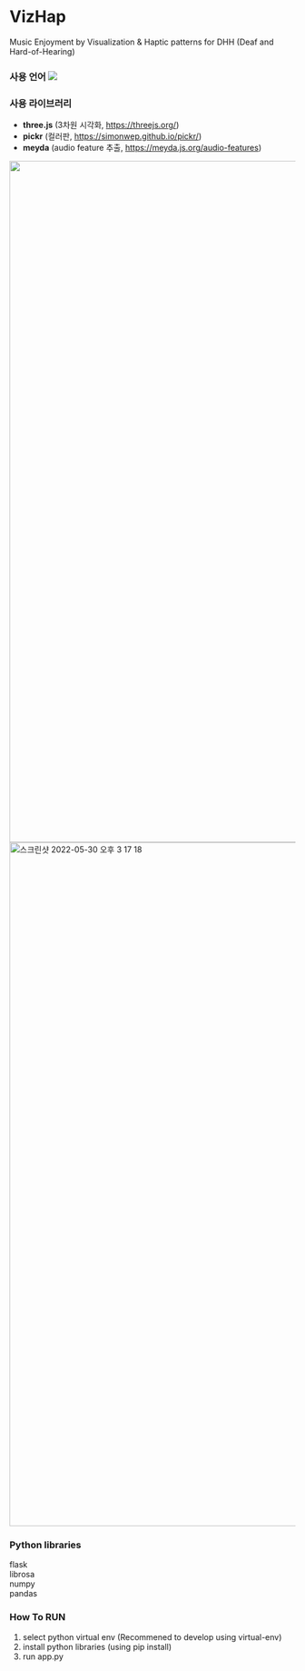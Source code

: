 # VizHap
Music Enjoyment by Visualization & Haptic patterns for DHH (Deaf and Hard-of-Hearing)
### 사용 언어   <img src="https://img.shields.io/badge/JavaScript-F7DF1E?style=flat-square&logo=JavaScript&logoColor=black"/>

### 사용 라이브러리
- **three.js** (3차원 시각화, https://threejs.org/)
- **pickr** (컬러판, https://simonwep.github.io/pickr/)
- **meyda** (audio feature 추출, https://meyda.js.org/audio-features)

<img width="1200" src="https://user-images.githubusercontent.com/59073612/163946430-02188fb2-a732-4acd-8981-7c800b853897.gif">


<img width="1204" alt="스크린샷 2022-05-30 오후 3 17 18" src="https://user-images.githubusercontent.com/43838273/170929097-2c7ceeea-ca34-4d2f-bb55-89d616ae3b13.png">

### Python libraries 
flask  
librosa  
numpy  
pandas  

### How To RUN
1. select python virtual env (Recommened to develop using virtual-env)
2. install python libraries (using pip install) 
3. run app.py